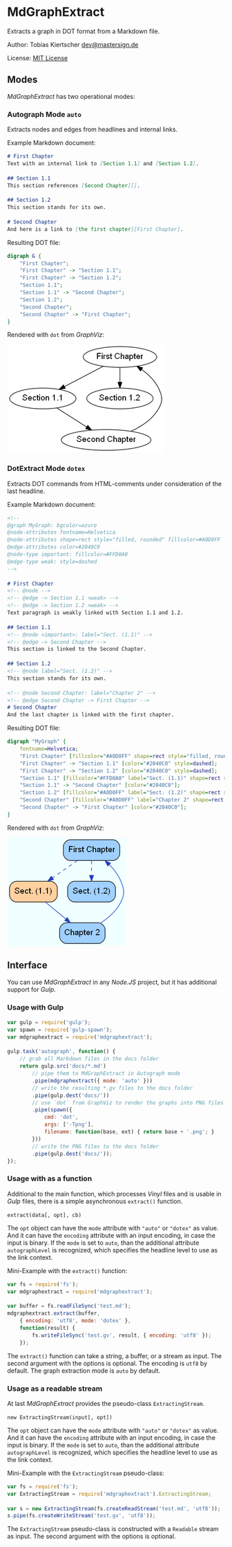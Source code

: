 # MdGraphExtract

Extracts a graph in DOT format from a Markdown file.

Author: Tobias Kiertscher <dev@mastersign.de>

License: [MIT License](http://opensource.org/licenses/MIT)

## Modes

*MdGraphExtract* has two operational modes:

### Autograph Mode `auto`

Extracts nodes and edges from headlines and internal links.

Example Markdown document:

```Markdown
# First Chapter
Text with an internal link to [Section 1.1] and [Section 1.2].

## Section 1.1
This section references [Second Chapter][].

## Section 1.2
This section stands for its own.

# Second Chapter
And here is a link to [the first chapter][First Chapter].
```

Resulting DOT file:

```DOT
digraph G {
    "First Chapter";
    "First Chapter" -> "Section 1.1";
    "First Chapter" -> "Section 1.2";
    "Section 1.1";
    "Section 1.1" -> "Second Chapter";
    "Section 1.2";
    "Second Chapter";
    "Second Chapter" -> "First Chapter";
}
```

Rendered with `dot` from *GraphViz*:

![](examples/autograph-example.png)

### DotExtract Mode `dotex`

Extracts DOT commands from HTML-comments under consideration of the last headline.

Example Markdown document:

```Markdown
<!-- 
@graph MyGraph: bgcolor=azure
@node-attributes fontname=Helvetica
@node-attributes shape=rect style="filled, rounded" fillcolor=#A0D0FF
@edge-attributes color=#2040C0
@node-type important: fillcolor=#FFD0A0
@edge-type weak: style=dashed
-->

# First Chapter
<!-- @node -->
<!-- @edge -> Section 1.1 <weak> -->
<!-- @edge -> Section 1.2 <weak> -->
Text paragraph is weakly linked with Section 1.1 and 1.2.

## Section 1.1
<!-- @node <important>: label="Sect. (1.1)" -->
<!-- @edge -> Second Chapter -->
This section is linked to the Second Chapter.

## Section 1.2
<!-- @node label="Sect. (1.2)" -->
This section stands for its own.

<!-- @node Second Chapter: label="Chapter 2" -->
<!-- @edge Second Chapter -> First Chapter -->
# Second Chapter
And the last chapter is linked with the first chapter.
```

Resulting DOT file:

```DOT
digraph "MyGraph" {
    fontname=Helvetica;
    "First Chapter" [fillcolor="#A0D0FF" shape=rect style="filled, rounded" URL="#first-chapter"];
    "First Chapter" -> "Section 1.1" [color="#2040C0" style=dashed];
    "First Chapter" -> "Section 1.2" [color="#2040C0" style=dashed];
    "Section 1.1" [fillcolor="#FFD0A0" label="Sect. (1.1)" shape=rect style="filled, rounded" URL="#section-1.1"];
    "Section 1.1" -> "Second Chapter" [color="#2040C0"];
    "Section 1.2" [fillcolor="#A0D0FF" label="Sect. (1.2)" shape=rect style="filled, rounded" URL="#section-1.2"];
    "Second Chapter" [fillcolor="#A0D0FF" label="Chapter 2" shape=rect style="filled, rounded"];
    "Second Chapter" -> "First Chapter" [color="#2040C0"];
}
```

Rendered with `dot` from *GraphViz*:

![](examples/dotex-example.png)

## Interface

You can use *MdGraphExtract* in any *Node.JS* project, but it has additional support for *Gulp*.

### Usage with Gulp

```js
var gulp = require('gulp');
var spawn = require('gulp-spawn');
var mdgraphextract = require('mdgraphextract');

gulp.task('autograph', function() {
	// grab all Markdown files in the docs folder
	return gulp.src('docs/*.md')
		// pipe them to MdGraphExtract in Autograph mode
		.pipe(mdgraphextract({ mode: 'auto' }))
		// write the resulting *.gv files to the docs folder
		.pipe(gulp.dest('docs/'))
		// use `dot` from GraphViz to render the graphs into PNG files
		.pipe(spawn({
			cmd: 'dot',
			args: ['-Tpng'],
			filename: function(base, ext) { return base + '.png'; }
		}))
		// write the PNG files to the docs folder
		.pipe(gulp.dest('docs/'));
});
```

### Usage with as a function

Additional to the main function, which processes *Vinyl* files and is usable in *Gulp* files, there is a simple asynchronous `extract()` function.

`extract(data[, opt], cb)`

The `opt` object can have the `mode` attribute with `"auto"` or `"dotex"` as value. And it can have the `encoding` attribute with an input encoding, in case the input is binary. If the `mode` is set to `auto`, than the additional attribute `autographLevel` is recognized, which specifies the headline level to use as the link context.

Mini-Example with the `extract()` function:

```js
var fs = require('fs');
var mdgraphextract = require('mdgraphextract');

var buffer = fs.readFileSync('test.md');
mdgraphextract.extract(buffer, 
    { encoding: 'utf8', mode: 'dotex' },
    function(result) {
        fs.writeFileSync('test.gv', result, { encoding: 'utf8' });
    });
```

The `extract()` function can take a string, a buffer, or a stream as input. The second argument with the options is optional. The encoding is `utf8` by default. The graph extraction mode is `auto` by default.

### Usage as a readable stream

At last *MdGraphExtract* provides the pseudo-class `ExtractingStream`.

`new ExtractingStream(input[, opt])`

The `opt` object can have the `mode` attribute with `"auto"` or `"dotex"` as value. And it can have the `encoding` attribute with an input encoding, in case the input is binary. If the `mode` is set to `auto`, than the additional attribute `autographLevel` is recognized, which specifies the headline level to use as the link context.

Mini-Example with the `ExtractingStream` pseudo-class:

```js
var fs = require('fs');
var ExtractingStream = require('mdgraphextract').ExtractingStream;

var s = new ExtractingStream(fs.createReadStream('test.md', 'utf8'));
s.pipe(fs.createWriteStream('test.gv', 'utf8'));
```

The `ExtractingStream` pseudo-class is constructed with a `Readable` stream as input. The second argument with the options is optional.
